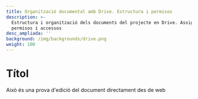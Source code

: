 ```yaml
---
title: Organització documental amb Drive. Estructura i permisos
description: >-
  Estructura i organització dels documents del projecte en Drive. Assignació de
  permisos i accessos
desc_ampliada: ''
background: /img/backgrounds/drive.png
weight: 100
---
```

# Títol

Això és una prova d'edició del document directament des de web
